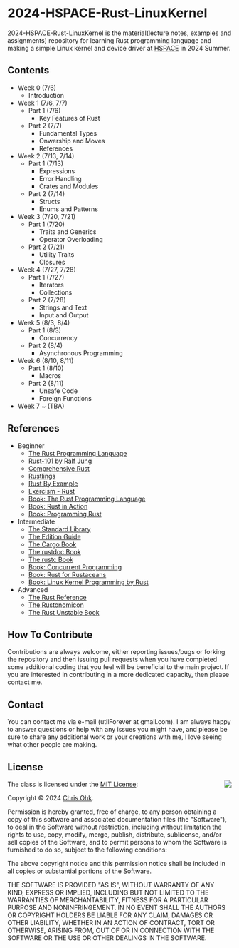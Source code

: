 # 2024-HSPACE-Rust-LinuxKernel

2024-HSPACE-Rust-LinuxKernel is the material(lecture notes, examples and assignments) repository for learning Rust programming language and making a simple Linux kernel and device driver at [HSPACE](https://hspace.io/) in 2024 Summer.

## Contents

- Week 0 (7/6)
  - Introduction
- Week 1 (7/6, 7/7)
  - Part 1 (7/6)
    - Key Features of Rust
  - Part 2 (7/7)
    - Fundamental Types
    - Onwership and Moves
    - References
- Week 2 (7/13, 7/14)
  - Part 1 (7/13)
    - Expressions
    - Error Handling
    - Crates and Modules
  - Part 2 (7/14)
    - Structs
    - Enums and Patterns
- Week 3 (7/20, 7/21)
  - Part 1 (7/20)
    - Traits and Generics
    - Operator Overloading
  - Part 2 (7/21)
    - Utility Traits
    - Closures
- Week 4 (7/27, 7/28)
  - Part 1 (7/27)
    - Iterators
    - Collections
  - Part 2 (7/28)
    - Strings and Text
    - Input and Output
- Week 5 (8/3, 8/4)
  - Part 1 (8/3)
    - Concurrency
  - Part 2 (8/4)
    - Asynchronous Programming
- Week 6 (8/10, 8/11)
  - Part 1 (8/10)
    - Macros
  - Part 2 (8/11)
    - Unsafe Code
    - Foreign Functions
- Week 7 ~ (TBA)

## References

- Beginner
  * [The Rust Programming Language](https://doc.rust-lang.org/book/)
  * [Rust-101 by Ralf Jung](https://www.ralfj.de/projects/rust-101/main.html)
  * [Comprehensive Rust](https://google.github.io/comprehensive-rust/)
  * [Rustlings](https://github.com/rust-lang/rustlings/)
  * [Rust By Example](https://doc.rust-lang.org/stable/rust-by-example/)
  * [Exercism - Rust](https://exercism.org/tracks/rust)
  * [Book: The Rust Programming Language](http://www.yes24.com/Product/Goods/83075894)
  * [Book: Rust in Action](https://www.manning.com/books/rust-in-action)
  * [Book: Programming Rust](https://www.oreilly.com/library/view/programming-rust-2nd/9781492052586/)
- Intermediate
  * [The Standard Library](https://doc.rust-lang.org/std/index.html)
  * [The Edition Guide](https://doc.rust-lang.org/edition-guide/index.html)
  * [The Cargo Book](https://doc.rust-lang.org/cargo/index.html)
  * [The rustdoc Book](https://doc.rust-lang.org/rustdoc/index.html)
  * [The rustc Book](https://doc.rust-lang.org/rustc/index.html)
  * [Book: Concurrent Programming](http://www.yes24.com/Product/Goods/108570426)
  * [Book: Rust for Rustaceans](https://rust-for-rustaceans.com/)
  * [Book: Linux Kernel Programming by Rust](https://wikibook.co.kr/rust-linux-kernel/)
- Advanced
  * [The Rust Reference](https://doc.rust-lang.org/reference/index.html)
  * [The Rustonomicon](https://doc.rust-lang.org/nomicon/index.html)
  * [The Rust Unstable Book](https://doc.rust-lang.org/nightly/unstable-book/index.html)

## How To Contribute

Contributions are always welcome, either reporting issues/bugs or forking the repository and then issuing pull requests when you have completed some additional coding that you feel will be beneficial to the main project. If you are interested in contributing in a more dedicated capacity, then please contact me.

## Contact

You can contact me via e-mail (utilForever at gmail.com). I am always happy to answer questions or help with any issues you might have, and please be sure to share any additional work or your creations with me, I love seeing what other people are making.

## License

<img align="right" src="https://149753425.v2.pressablecdn.com/wp-content/uploads/2009/06/OSIApproved_100X125.png">

The class is licensed under the [MIT License](http://opensource.org/licenses/MIT):

Copyright &copy; 2024 [Chris Ohk](http://www.github.com/utilForever).

Permission is hereby granted, free of charge, to any person obtaining a copy of this software and associated documentation files (the "Software"), to deal in the Software without restriction, including without limitation the rights to use, copy, modify, merge, publish, distribute, sublicense, and/or sell copies of the Software, and to permit persons to whom the Software is furnished to do so, subject to the following conditions:

The above copyright notice and this permission notice shall be included in all copies or substantial portions of the Software.

THE SOFTWARE IS PROVIDED "AS IS", WITHOUT WARRANTY OF ANY KIND, EXPRESS OR IMPLIED, INCLUDING BUT NOT LIMITED TO THE WARRANTIES OF MERCHANTABILITY, FITNESS FOR A PARTICULAR PURPOSE AND NONINFRINGEMENT. IN NO EVENT SHALL THE AUTHORS OR COPYRIGHT HOLDERS BE LIABLE FOR ANY CLAIM, DAMAGES OR OTHER LIABILITY, WHETHER IN AN ACTION OF CONTRACT, TORT OR OTHERWISE, ARISING FROM, OUT OF OR IN CONNECTION WITH THE SOFTWARE OR THE USE OR OTHER DEALINGS IN THE SOFTWARE.
